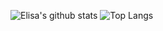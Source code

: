 ![Elisa's github stats](https://github-readme-stats.vercel.app/api?username=elisa-aleman&show_icons=true&theme=synthwave&hide=issues)
![Top Langs](https://github-readme-stats.vercel.app/api/top-langs/?username=elisa-aleman&layout=compact&show_icons=true&theme=synthwave)
